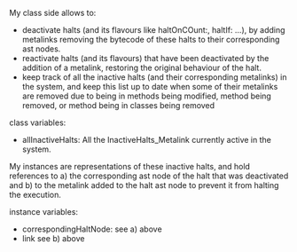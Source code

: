 My class side allows to:
- deactivate halts (and its flavours like haltOnCOunt:, haltIf: ...), by adding metalinks removing the bytecode of these halts to their corresponding ast nodes.
- reactivate halts (and its flavours) that have been deactivated by the addition of a metalink, restoring the original behaviour of the halt.
- keep track of all the inactive halts (and their corresponding metalinks) in the system, and keep this list up to date when some of their metalinks are removed due to being in methods being modified, method being removed, or method being in classes being removed

class variables:
- allInactiveHalts: <LinkedList of InactiveHalt_Metalink>  All the InactiveHalts_Metalink currently active in the system.

My instances are representations of these inactive halts, and hold references to  a) the corresponding ast node of the halt that was deactivated and b) to the metalink added to the halt ast node to prevent it from halting the execution.

instance variables:
- correspondingHaltNode: <RBMessageNode> see a) above
- link <Metalink> see b) above